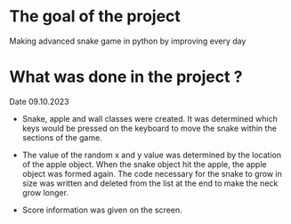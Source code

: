 # The goal of the project
Making advanced snake game in python by improving every day

# What was done in the project ?
Date 09.10.2023

 * Snake, apple and wall classes were created. It was determined which keys would be pressed on the keyboard to move the snake within the sections of the game.

* The value of the random x and y value was determined by the location of the apple object. When the snake object hit the apple, the apple object was formed again. The code necessary for the snake to grow in size was written and deleted from the list at the end to make the neck grow longer.

* Score information was given on the screen.